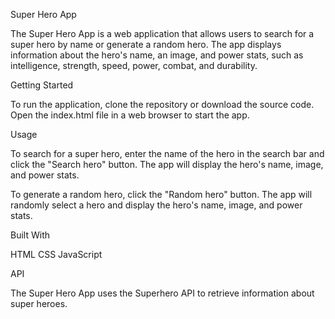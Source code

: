 Super Hero App

The Super Hero App is a web application that allows users to search for a super hero by name or generate a random hero. The app displays information about the hero's name, an image, and power stats, such as intelligence, strength, speed, power, combat, and durability.

Getting Started

To run the application, clone the repository or download the source code. Open the index.html file in a web browser to start the app.

Usage

To search for a super hero, enter the name of the hero in the search bar and click the "Search hero" button. The app will display the hero's name, image, and power stats.

To generate a random hero, click the "Random hero" button. The app will randomly select a hero and display the hero's name, image, and power stats.

Built With

HTML
CSS
JavaScript

API

The Super Hero App uses the Superhero API to retrieve information about super heroes.
